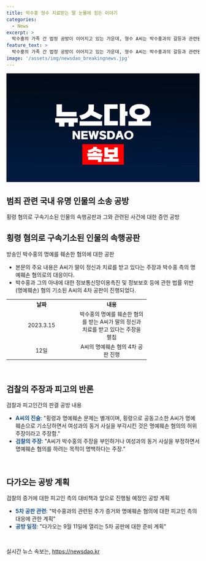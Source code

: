 ```yaml
---
title: 박수홍 형수 치료받는 딸 눈물에 힘든 이야기
categories:
  - News
excerpt: >
  박수홍의 가족 간 법정 공방이 이어지고 있는 가운데, 형수 A씨는 박수홍과의 갈등과 관련된 일련의 주장을 펼치며 매우 감정적인 태도를 보였다. A씨는 자신의 딸이 정신적 고통을 받고 있음을 주장하며, 박수홍의 명예훼손 혐의를 부인했다. 이번 재판은 A씨의 명예복구를 위한 것으로 보이며, 박수홍과의 가족 간 갈등이 공개 재판을 통해 계속되고 있다.
feature_text: >
  박수홍의 가족 간 법정 공방이 이어지고 있는 가운데, 형수 A씨는 박수홍과의 갈등과 관련된 일련의 주장을 펼치며 매우 감정적인 태도를 보였다. A씨는 자신의 딸이 정신적 고통을 받고 있음을 주장하며, 박수홍의 명예훼손 혐의를 부인했다. 이번 재판은 A씨의 명예복구를 위한 것으로 보이며, 박수홍과의 가족 간 갈등이 공개 재판을 통해 계속되고 있다.
image: '/assets/img/newsdao_breakingnews.jpg'
---
```


<p><img src="/assets/img/newsdao_breakingnews.jpg" alt="flaretime 속보" /></p>

<h2 data-ke-size="size26">범죄 관련 국내 유명 인물의 소송 공방</h2>

<p data-ke-size="size16">횡령 혐의로 구속기소된 인물의 속행공판과 그와 관련된 사건에 대한 증언 공방</p>

<h2 data-ke-size="size24">횡령 혐의로 구속기소된 인물의 속행공판</h2>

<p data-ke-size="size16">방송인 박수홍의 명예를 훼손한 혐의에 대한 공판</p>

<ul>
<li>본문의 주요 내용은 A씨가 딸이 정신과 치료를 받고 있다는 주장과 박수홍 측의 명예훼손 혐의로의 대응이다.</li>
<li>박수홍과 그의 아내에 대한 정보통신망이용촉진 및 정보보호 등에 관한 법률 위반(명예훼손) 혐의 기소된 A씨의 4차 공판이 진행되었다.</li>
</ul>

<table>
  <colgroup>
    <col width="183" />
    <col width="183" />
  </colgroup>
  <tr>
    <td style="text-align: center; height: 17px;"><b>날짜</b></td>
    <td style="text-align: center; height: 17px;"><b>내용</b></td>
  </tr>
  <tr>
    <td style="text-align: center; height: 17px;">2023.3.15</td>
    <td style="text-align: center; height: 17px;">박수홍의 명예를 훼손한 혐의를 받는 A씨가 딸의 정신과 치료를 받고 있다는 주장을 펼침</td>
  </tr>
  <tr>
    <td style="text-align: center; height: 17px;">12일</td>
    <td style="text-align: center; height: 17px;">A씨의 명예훼손 혐의 4차 공판 진행</td>
  </tr>
</table>

<p data-ke-size="size16">&nbsp;</p>

<h2 data-ke-size="size24">검찰의 주장과 피고의 반론</h2>

<p data-ke-size="size16">검찰과 피고인간의 판결 공방 내용</p>

<ul>
  <li><b><span style="color: #1a5490;">A씨의 진술</span></b>: "횡령과 명예훼손 문제는 별개이며, 횡령으로 공동고소한 A씨가 명예훼손으로 기소당하면서 여성과의 동거 사실을 부각시킨 것은 명예훼손 혐의의 허위 주장이라고 주장함."</li>
  <li><b><span style="color: #1a5490;">검찰의 주장</span></b>: "A씨가 박수홍의 주장을 부인하거나 여성과의 동거 사실을 부정하면서 명예훼손 혐의를 하려는 목적이 명백하다는 주장."</li>
</ul>

<p data-ke-size="size16">&nbsp;</p>

<h2 data-ke-size="size24">다가오는 공방 계획</h2>

<p data-ke-size="size16">검찰의 증거에 대한 피고인 측의 대비책과 앞으로 진행될 예정인 공방 계획</p>

<ul>
  <li><b><span style="color: #1a5490;">5차 공판 관련</span></b>: "박수홍과의 관련된 추가 증거와 명예훼손 혐의에 대한 피고인 측의 대응에 관한 계획"</li>
  <li><b><span style="color: #1a5490;">공방 일정</span></b>: "다가오는 9월 11일에 열리는 5차 공판에 대한 준비 계획"</li>
</ul>

<p data-ke-size="size16">&nbsp;</p>
실시간 뉴스 속보는, <a href="https://newsdao.kr" rel="dofollow">https://newsdao.kr</a>


